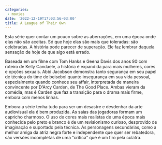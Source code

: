 ```yaml
---
categories:
 - movies
date: '2022-12-19T17:03:56-03:00'
title: A League of Their Own
---
```


Esta série quer contar um pouco sobre as aberrações, em uma época onde elas não são aceitas. Só que hoje elas são mais que toleradas: são celebradas. A história pode parecer de superação. Ele faz lembrar daquela sensação de hoje de que algo está errado.

Baseada em um filme com Tom Hanks e Geena Davis dos anos 90 com roteiro de Kelly Candaele, a história é expandida para mais mulheres, cores e opções sexuais. Abbi Jacobson demonstra tanto segurança em seu papel de técnica do time de beisebol quanto insegurança em sua vida pessoal, especialmente quando conhece seu affair, interpretada de maneira convincente por D'Arcy Carden, de The Good Place. Ambas vieram da comédia, mas é Carden que faz a transição para o drama mais firme, embora com menos linhas.

Embora a série tenha tudo para ser um desastre e desdenhar da arte audiovisual ela é bem produzida. As saias das jogadoras formam um capricho charmoso. O uso de cores mais realistas de uma época mais conhecida pelo preto e branco é de um revisionismo curioso, desprovido de imaginação e suportado pela técnica. As personagens secundárias, como a melhor amiga da atriz negra forte e independente que quer ser rebatedora, são versões incompletas de uma "crítica" que é um tiro pela culatra.
